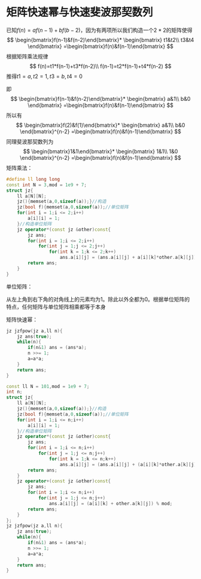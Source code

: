 # 矩阵快速幂与快速斐波那契数列

已知$f(n)=af(n-1)+bf(b-2)$，因为有两项所以我们构造一个$2*2$的矩阵使得
$$
\begin{bmatrix}f(n-1)&f(n-2)\end{bmatrix}*
\begin{bmatrix}
t1&t2\\
t3&t4
\end{bmatrix}
=\begin{bmatrix}f(n)&f(n-1)\end{bmatrix}
$$
根据矩阵乘法规律
$$
f(n)=t1*f(n-1)+t3*f(n-2)\\
f(n-1)=t2*f(n-1)+t4*f(n-2)
$$
推得$t1=a,t2=1,t3=b,t4=0$

即
$$
\begin{bmatrix}f(n-1)&f(n-2)\end{bmatrix}*
\begin{bmatrix}
a&1\\
b&0
\end{bmatrix}
=\begin{bmatrix}f(n)&f(n-1)\end{bmatrix}
$$
所以有
$$
\begin{bmatrix}f(2)&f(1)\end{bmatrix}*
\begin{bmatrix}
a&1\\
b&0
\end{bmatrix}^{n-2}
=\begin{bmatrix}f(n)&f(n-1)\end{bmatrix}
$$
同理斐波那契数列为
$$
\begin{bmatrix}1&1\end{bmatrix}*
\begin{bmatrix}
1&1\\
1&0
\end{bmatrix}^{n-2}
=\begin{bmatrix}f(n)&f(n-1)\end{bmatrix}
$$
矩阵乘法：

```c++
#define ll long long
const int N = 3,mod = 1e9 + 7;
struct jz{
    ll a[N][N];
    jz(){memset(a,0,sizeof(a));}//构造
    jz(bool f){memset(a,0,sizeof(a));//单位矩阵
    for(int i = 1;i <= 2;i++)
        a[i][i] = 1;
    }//构造单位矩阵
    jz operator*(const jz &other)const{
        jz ans;
        for(int i = 1;i <= 2;i++)
            for(int j = 1;j <= 2;j++)
                for(int k = 1;k <= 2;k++)
                    ans.a[i][j] = (ans.a[i][j] + a[i][k]*other.a[k][j]) % mod;
       	return ans;
    }
}
```

单位矩阵：

从左上角到右下角的对角线上的元素均为1。除此以外全都为0。根据单位矩阵的特点，任何矩阵与单位矩阵相乘都等于本身

矩阵快速幂：

```c++
jz jzfpow(jz a,ll n){
	jz ans(true);
    while(n){
        if(n&1) ans = (ans*a);
        n >>= 1;
        a=a*a;
    }
    return ans;
}
```

```cpp
const ll N = 101,mod = 1e9 + 7;
int n;
struct jz{
    ll a[N][N];
    jz(){memset(a,0,sizeof(a));}//构造
    jz(bool f){memset(a,0,sizeof(a));//单位矩阵
    for(int i = 1;i <= n;i++)
        a[i][i] = 1;
    }//构造单位矩阵
    jz operator*(const jz &other)const{
        jz ans;
        for(int i = 1;i <= n;i++)
            for(int j = 1;j <= n;j++)
                for(int k = 1;k <= n;k++)
                    ans.a[i][j] = (ans.a[i][j] + (a[i][k]*other.a[k][j]) % mod) % mod;
       	return ans;
    }
    jz operator+(const jz &other)const{
        jz ans;
        for(int i = 1;i <= n;i++)
            for(int j = 1;j <= n;j++)
                ans.a[i][j] = (a[i][k] + other.a[k][j]) % mod;
       	return ans;
    }
};
jz jzfpow(jz a,ll n){
	jz ans(true);
    while(n){
        if(n&1) ans = (ans*a);
        n >>= 1;
        a=a*a;
    }
    return ans;
}
```

